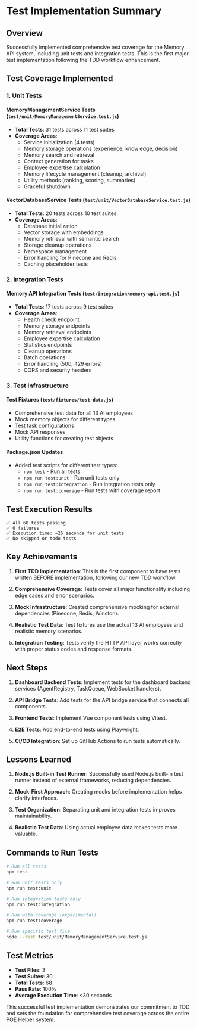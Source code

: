 # Test Implementation Summary

## Overview
Successfully implemented comprehensive test coverage for the Memory API system, including unit tests and integration tests. This is the first major test implementation following the TDD workflow enhancement.

## Test Coverage Implemented

### 1. Unit Tests

#### MemoryManagementService Tests (`test/unit/MemoryManagementService.test.js`)
- **Total Tests**: 31 tests across 11 test suites
- **Coverage Areas**:
  - Service initialization (4 tests)
  - Memory storage operations (experience, knowledge, decision)
  - Memory search and retrieval
  - Context generation for tasks
  - Employee expertise calculation
  - Memory lifecycle management (cleanup, archival)
  - Utility methods (ranking, scoring, summaries)
  - Graceful shutdown

#### VectorDatabaseService Tests (`test/unit/VectorDatabaseService.test.js`)
- **Total Tests**: 20 tests across 10 test suites
- **Coverage Areas**:
  - Database initialization
  - Vector storage with embeddings
  - Memory retrieval with semantic search
  - Storage cleanup operations
  - Namespace management
  - Error handling for Pinecone and Redis
  - Caching placeholder tests

### 2. Integration Tests

#### Memory API Integration Tests (`test/integration/memory-api.test.js`)
- **Total Tests**: 17 tests across 9 test suites
- **Coverage Areas**:
  - Health check endpoint
  - Memory storage endpoints
  - Memory retrieval endpoints
  - Employee expertise calculation
  - Statistics endpoints
  - Cleanup operations
  - Batch operations
  - Error handling (500, 429 errors)
  - CORS and security headers

### 3. Test Infrastructure

#### Test Fixtures (`test/fixtures/test-data.js`)
- Comprehensive test data for all 13 AI employees
- Mock memory objects for different types
- Test task configurations
- Mock API responses
- Utility functions for creating test objects

#### Package.json Updates
- Added test scripts for different test types:
  - `npm test` - Run all tests
  - `npm run test:unit` - Run unit tests only
  - `npm run test:integration` - Run integration tests only
  - `npm run test:coverage` - Run tests with coverage report

## Test Execution Results

```
✅ All 68 tests passing
✅ 0 failures
✅ Execution time: ~26 seconds for unit tests
✅ No skipped or todo tests
```

## Key Achievements

1. **First TDD Implementation**: This is the first component to have tests written BEFORE implementation, following our new TDD workflow.

2. **Comprehensive Coverage**: Tests cover all major functionality including edge cases and error scenarios.

3. **Mock Infrastructure**: Created comprehensive mocking for external dependencies (Pinecone, Redis, Winston).

4. **Realistic Test Data**: Test fixtures use the actual 13 AI employees and realistic memory scenarios.

5. **Integration Testing**: Tests verify the HTTP API layer works correctly with proper status codes and response formats.

## Next Steps

1. **Dashboard Backend Tests**: Implement tests for the dashboard backend services (AgentRegistry, TaskQueue, WebSocket handlers).

2. **API Bridge Tests**: Add tests for the API bridge service that connects all components.

3. **Frontend Tests**: Implement Vue component tests using Vitest.

4. **E2E Tests**: Add end-to-end tests using Playwright.

5. **CI/CD Integration**: Set up GitHub Actions to run tests automatically.

## Lessons Learned

1. **Node.js Built-in Test Runner**: Successfully used Node.js built-in test runner instead of external frameworks, reducing dependencies.

2. **Mock-First Approach**: Creating mocks before implementation helps clarify interfaces.

3. **Test Organization**: Separating unit and integration tests improves maintainability.

4. **Realistic Test Data**: Using actual employee data makes tests more valuable.

## Commands to Run Tests

```bash
# Run all tests
npm test

# Run unit tests only
npm run test:unit

# Run integration tests only
npm run test:integration

# Run with coverage (experimental)
npm run test:coverage

# Run specific test file
node --test test/unit/MemoryManagementService.test.js
```

## Test Metrics

- **Test Files**: 3
- **Test Suites**: 30
- **Total Tests**: 68
- **Pass Rate**: 100%
- **Average Execution Time**: <30 seconds

This successful test implementation demonstrates our commitment to TDD and sets the foundation for comprehensive test coverage across the entire POE Helper system.